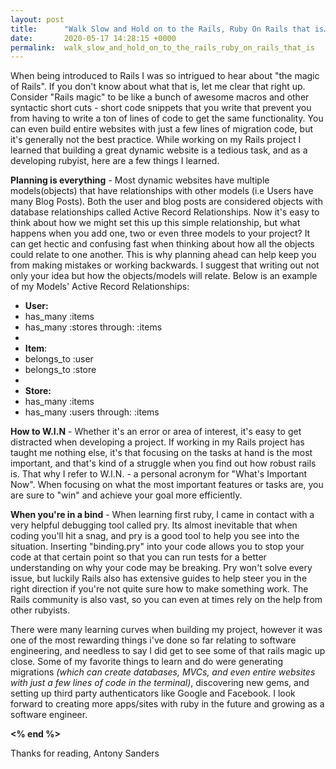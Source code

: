 ```yaml
---
layout: post
title:      "Walk Slow and Hold on to the Rails, Ruby On Rails that is…"
date:       2020-05-17 14:28:15 +0000
permalink:  walk_slow_and_hold_on_to_the_rails_ruby_on_rails_that_is
---
```



When being introduced to Rails I was so intrigued to hear about "the magic of Rails". If you don't know about what that is, let me clear that right up. Consider "Rails magic" to be like a bunch of awesome macros and other syntactic short cuts - short code snippets that you write that prevent you from having to write a ton of lines of code to get the same functionality. You can even build entire websites with just a few lines of migration code, but it's generally not the best practice. While working on my Rails project I learned that building a great dynamic website is a tedious task, and as a developing rubyist, here are a few things I learned.

**Planning is everything** - Most dynamic websites have multiple models(objects) that have relationships with other models (i.e Users have many Blog Posts). Both the user and blog posts are considered objects with database relationships called Active Record Relationships. Now it's easy to think about how we might set this up this simple relationship, but what happens when you add one, two or even three models to your project? It can get hectic and confusing fast when thinking about how all the objects could relate to one another. This is why planning ahead can help keep you from making mistakes or working backwards. I suggest that writing out not only your idea but how the objects/models will relate. Below is an example of my Models' Active Record Relationships:

* **User:**
*    has_many :items
*    has_many :stores through: :items
* 
* **Item**:
*    belongs_to :user
*    belongs_to :store
* 
* **Store:**
*    has_many :items
*    has_many :users through: :items

**How to W.I.N** - Whether it's an error or area of interest, it's easy to get distracted when developing a project. If working in my Rails project has taught me nothing else, it's that focusing on the tasks at hand is the most important, and that's kind of a struggle when you find out how robust rails is. That why I refer to W.I.N. - a personal acronym for "What's Important Now". When focusing on what the most important features or tasks are, you are sure to "win" and achieve your goal more efficiently. 

**When you're in a bind** - When learning first ruby, I came in contact with a very helpful debugging tool called pry.  Its almost inevitable that when coding you'll hit a snag, and pry is a good tool to help you see into the situation. Inserting "binding.pry" into your code allows you to stop your code at that certain point so that you can run tests for a better understanding on why your code may be breaking. Pry won't solve every issue, but luckily Rails also has extensive guides to help steer you in the right direction if you're not quite sure how to make something work. The Rails community is also vast, so you can even at times rely on the help from other rubyists.

There were many learning curves when building my project, however it was one of the most rewarding things i've done so far relating to software engineering, and needless to say I did get to see some of that rails magic up close. Some of my favorite things to learn and do were generating migrations *(which can create databases, MVCs, and even entire websites with just a few lines of code in the terminal)*, discovering new gems, and setting up third party authenticators like Google and Facebook. I look forward to creating more apps/sites with ruby in the future and growing as a software engineer.

**<% end %>**

Thanks for reading,
Antony Sanders

